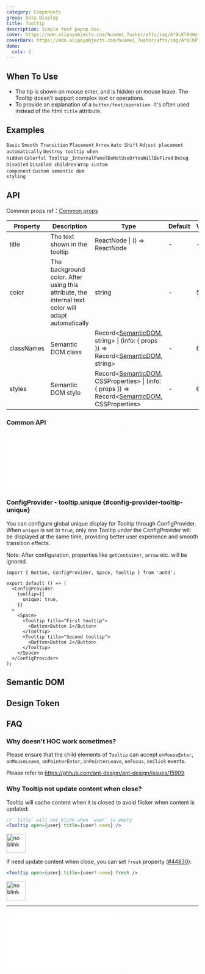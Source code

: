```yaml
---
category: Components
group: Data Display
title: Tooltip
description: Simple text popup box.
cover: https://mdn.alipayobjects.com/huamei_7uahnr/afts/img/A*9LKlRbWytugAAAAAAAAAAAAADrJ8AQ/original
coverDark: https://mdn.alipayobjects.com/huamei_7uahnr/afts/img/A*bCbPTJ7LQngAAAAAAAAAAAAADrJ8AQ/original
demo:
  cols: 2
---
```


## When To Use

- The tip is shown on mouse enter, and is hidden on mouse leave. The Tooltip doesn't support complex text or operations.
- To provide an explanation of a `button/text/operation`. It's often used instead of the html `title` attribute.

## Examples

<!-- prettier-ignore -->
<code src="./demo/basic.tsx">Basic</code>
<code src="./demo/smooth-transition.tsx">Smooth Transition</code>
<code src="./demo/placement.tsx">Placement</code>
<code src="./demo/arrow.tsx">Arrow</code>
<code src="./demo/shift.tsx" iframe="300">Auto Shift</code>
<code src="./demo/auto-adjust-overflow.tsx" debug>Adjust placement automatically</code>
<code src="./demo/destroy-on-close.tsx" debug>Destroy tooltip when hidden</code>
<code src="./demo/colorful.tsx">Colorful Tooltip</code>
<code src="./demo/render-panel.tsx" debug>_InternalPanelDoNotUseOrYouWillBeFired</code>
<code src="./demo/debug.tsx" debug>Debug</code>
<code src="./demo/disabled.tsx">Disabled</code>
<code src="./demo/disabled-children.tsx" debug>Disabled children</code>
<code src="./demo/wrap-custom-component.tsx">Wrap custom component</code>
<code src="./demo/style-class.tsx" version="6.0.0">Custom semantic dom styling</code>

## API

Common props ref：[Common props](/docs/react/common-props)

| Property | Description | Type | Default | Version |
| --- | --- | --- | --- | --- |
| title | The text shown in the tooltip | ReactNode \| () => ReactNode | - | - |
| color | The background color. After using this attribute, the internal text color will adapt automatically | string | - | 5.27.0 |
| classNames | Semantic DOM class | Record<[SemanticDOM](#semantic-dom), string> \| (info: { props }) => Record<[SemanticDOM](#semantic-dom), string> | - | 6.0.0 |
| styles | Semantic DOM style | Record<[SemanticDOM](#semantic-dom), CSSProperties> \| (info: { props }) => Record<[SemanticDOM](#semantic-dom), CSSProperties> | - | 6.0.0 |

### Common API

<embed src="./shared/sharedProps.en-US.md"></embed>

### ConfigProvider - tooltip.unique {#config-provider-tooltip-unique}

You can configure global unique display for Tooltip through ConfigProvider. When `unique` is set to `true`, only one Tooltip under the ConfigProvider will be displayed at the same time, providing better user experience and smooth transition effects.

Note: After configuration, properties like `getContainer`, `arrow` etc. will be ignored.

```tsx
import { Button, ConfigProvider, Space, Tooltip } from 'antd';

export default () => (
  <ConfigProvider
    tooltip={{
      unique: true,
    }}
  >
    <Space>
      <Tooltip title="First tooltip">
        <Button>Button 1</Button>
      </Tooltip>
      <Tooltip title="Second tooltip">
        <Button>Button 2</Button>
      </Tooltip>
    </Space>
  </ConfigProvider>
);
```

## Semantic DOM

<code src="./demo/_semantic.tsx" simplify="true"></code>

## Design Token

<ComponentTokenTable component="Tooltip"></ComponentTokenTable>

## FAQ

### Why doesn't HOC work sometimes?

Please ensure that the child elements of `Tooltip` can accept `onMouseEnter`, `onMouseLeave`, `onPointerEnter`, `onPointerLeave`, `onFocus`, `onClick` events.

Please refer to https://github.com/ant-design/ant-design/issues/15909

### Why Tooltip not update content when close?

Tooltip will cache content when it is closed to avoid flicker when content is updated:

```jsx
// `title` will not blink when `user` is empty
<Tooltip open={user} title={user?.name} />
```

<div>
<img alt="no blink" height="50" src="https://mdn.alipayobjects.com/huamei_7uahnr/afts/img/A*KVx7QLOYwVsAAAAAAAAAAAAADrJ8AQ/original" />
</div>

If need update content when close, you can set `fresh` property ([#44830](https://github.com/ant-design/ant-design/issues/44830)):

```jsx
<Tooltip open={user} title={user?.name} fresh />
```

<div>
<img alt="no blink" height="50" src="https://mdn.alipayobjects.com/huamei_7uahnr/afts/img/A*rUbsR4xWpMsAAAAAAAAAAAAADrJ8AQ/original" />
</div>

---

<!-- 请确保在 FAQ 最后 -->

<embed src="./shared/sharedFAQ.en-US.md"></embed>
